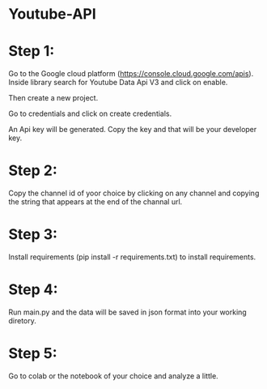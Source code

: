 # Youtube-API

# Step 1:

Go to the Google cloud platform (https://console.cloud.google.com/apis). Inside library search for Youtube Data Api V3 and click on enable.

Then create a new project.

Go to credentials and click on create credentials.

An Api key will be generated. Copy the key and that will be your developer key.


# Step 2:

Copy the channel id of yoor choice by clicking on any channel and copying the string that appears at the end of the channal url.


# Step 3:
 
Install requirements (pip install -r requirements.txt) to install requirements.

# Step 4:

Run main.py and the data will be saved in json format into your working diretory.

# Step 5:

Go to colab or the notebook of your choice and analyze a little.